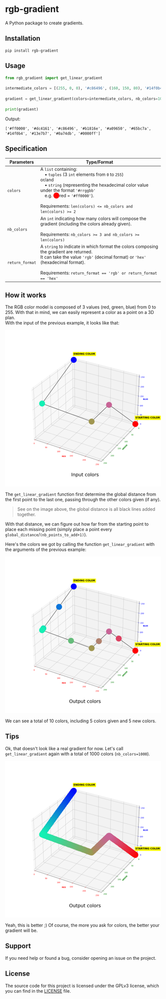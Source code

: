 # rgb-gradient

A Python package to create gradients.

## Installation

```shell
pip install rgb-gradient
```

## Usage

```python
from rgb_gradient import get_linear_gradient

intermediate_colors = [(255, 0, 0), '#c86496', (160, 150, 80), '#14f0b4', '#0000ff'] # colors format rgb or hex

gradient = get_linear_gradient(colors=intermediate_colors, nb_colors=10, return_format='hex')

print(gradient)
```

Output:

```
['#ff0000', '#dc4161', '#c86496', '#b1816e', '#a09650', '#65bc7a', '#14f0b4', '#13e7b7', '#0a74db', '#0000ff']
```

## Specification

| Parameters      | Type/Format                                                                                                                                                                                                                                                                                                                       |
|-----------------|-----------------------------------------------------------------------------------------------------------------------------------------------------------------------------------------------------------------------------------------------------------------------------------------------------------------------------------|
| `colors`        | A `list` containing:<br/>&emsp;• `tuples` (3 `int` elements from `0` to `255`)<br/>or/and<br/>&emsp;• `string` (representing the hexadecimal color value under the format `'#rrggbb'`<br/>&emsp;e.g. <span style="color: red;">⬤</span>red = `'#ff0000'`).<br/><br/>Requirements: `len(colors) <= nb_colors and len(colors) >= 2` |
| `nb_colors`     | An `int` indicating how many colors will compose the gradient (including the colors already given).<br/><br/>Requirements: `nb_colors >= 3 and nb_colors >= len(colors)`                                                                                                                                                          |
| `return_format` | A `string` to indicate in which format the colors composing the gradient are returned.<br/>It can take the value `'rgb'` (decimal format) or `'hex'` (hexadecimal format).<br/><br/>Requirements: `return_format == 'rgb' or return_format == 'hex'`                                                                              |

## How it works

The RGB color model is composed of 3 values (red, green, blue) from 0 to 255. With that in mind, we can easily represent a color as a point on a 3D plan.\
With the input of the previous example, it looks like that:

![All input colors of the previous example placed as points on a 3D plan](images/input_colors.png)

The `get_linear_gradient` function first determine the global distance from the first point to the last one, passing through the other colors given (if any).

> See on the image above, the global distance is all black lines added together.

With that distance, we can figure out how far from the starting point to place each missing point (simply place a point every `global_distance`/`(nb_points_to_add+1)`).

Here's the colors we got by calling the function `get_linear_gradient` with the arguments of the previous example:

![All output colors of the previous example placed as points on a 3D plan](images/output_10_colors.png)

We can see a total of 10 colors, including 5 colors given and 5 new colors.

## Tips

Ok, that doesn't look like a real gradient for now. Let's call `get_linear_gradient` again with a total of 1000 colors (`nb_colors=1000`).

![1000 colors placed as points on a 3D plan, forming a real gradient](images/output_1000_colors.png)

Yeah, this is better ;) Of course, the more you ask for colors, the better your gradient will be.

## Support

If you need help or found a bug, consider opening an issue on the project.

## License

The source code for this project is licensed under the GPLv3 license, which you can find in the [LICENSE](LICENSE) file.
